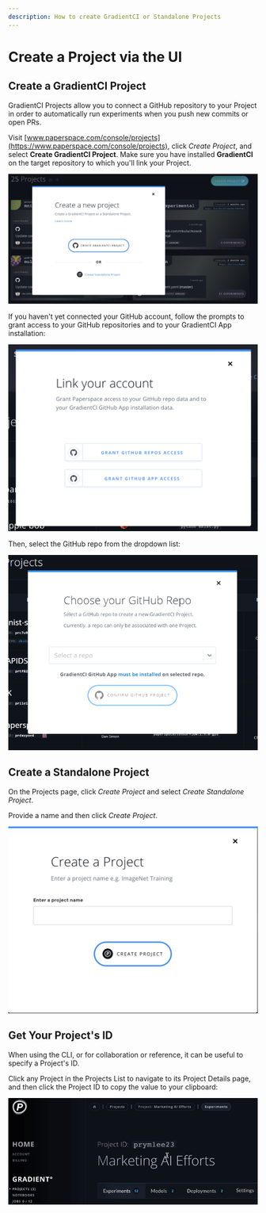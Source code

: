 ```yaml
---
description: How to create GradientCI or Standalone Projects
---
```


# Create a Project via the UI

## Create a GradientCI Project

GradientCI Projects allow you to connect a GitHub repository to your Project in order to automatically run experiments when you push new commits or open PRs.

Visit [www.paperspace.com/console/projects](https://www.paperspace.com/console/projects), click _Create Project_, and select **Create GradientCI Project**. Make sure you have installed **GradientCI** on the target repository to which you'll link your Project.

![](../.gitbook/assets/screen-shot-2019-05-30-at-9.11.47-pm.png)

If you haven't yet connected your GitHub account, follow the prompts to grant access to your GitHub repositories and to your GradientCI App installation:

![](../.gitbook/assets/screen-shot-2019-05-28-at-3.59.49-pm.png)

Then, select the GitHub repo from the dropdown list:

![](../.gitbook/assets/image%20%2815%29.png)

## Create a Standalone Project

On the Projects page, click _Create Project_ and select _Create Standalone Project_.

Provide a name and then click _Create Project_.

![](../.gitbook/assets/screen-shot-2019-05-28-at-2.38.20-pm.png)

## Get Your Project's ID

When using the CLI, or for collaboration or reference, it can be useful to specify a Project's ID.

Click any Project in the Projects List to navigate to its Project Details page, and then click the Project ID to copy the value to your clipboard:

![](../.gitbook/assets/project-id.gif)

